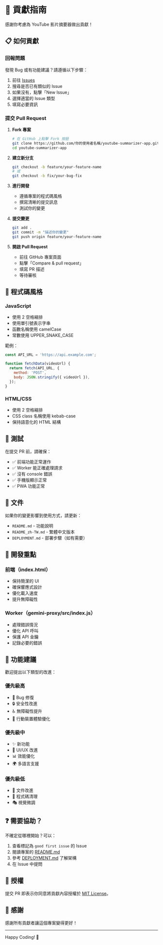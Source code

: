# 🤝 貢獻指南

感謝你考慮為 YouTube 影片摘要器做出貢獻！

## 📋 如何貢獻

### 回報問題

發現 Bug 或有功能建議？請遵循以下步驟：

1. 前往 [Issues](https://github.com/nsr2323/youtube-summarizer-app/issues)
2. 搜尋是否已有類似的 Issue
3. 如果沒有，點擊「New Issue」
4. 選擇適當的 Issue 類型
5. 填寫必要資訊

### 提交 Pull Request

1. **Fork 專案**
   ```bash
   # 在 GitHub 上點擊 Fork 按鈕
   git clone https://github.com/你的使用者名稱/youtube-summarizer-app.git
   cd youtube-summarizer-app
   ```

2. **建立新分支**
   ```bash
   git checkout -b feature/your-feature-name
   # 或
   git checkout -b fix/your-bug-fix
   ```

3. **進行開發**
   - 遵循專案的程式碼風格
   - 撰寫清晰的提交訊息
   - 測試你的變更

4. **提交變更**
   ```bash
   git add .
   git commit -m "描述你的變更"
   git push origin feature/your-feature-name
   ```

5. **開啟 Pull Request**
   - 前往 GitHub 專案頁面
   - 點擊「Compare & pull request」
   - 填寫 PR 描述
   - 等待審核

## 📝 程式碼風格

### JavaScript

- 使用 2 空格縮排
- 使用單引號表示字串
- 函數名稱使用 camelCase
- 常數使用 UPPER_SNAKE_CASE

範例：
```javascript
const API_URL = 'https://api.example.com';

function fetchData(videoUrl) {
  return fetch(API_URL, {
    method: 'POST',
    body: JSON.stringify({ videoUrl }),
  });
}
```

### HTML/CSS

- 使用 2 空格縮排
- CSS class 名稱使用 kebab-case
- 保持語意化的 HTML 結構

## 🧪 測試

在提交 PR 前，請確保：

- ✅ 前端功能正常運作
- ✅ Worker 能正確處理請求
- ✅ 沒有 console 錯誤
- ✅ 手機版顯示正常
- ✅ PWA 功能正常

## 📖 文件

如果你的變更影響到使用方式，請更新：

- `README.md` - 功能說明
- `README_zh-TW.md` - 繁體中文版本
- `DEPLOYMENT.md` - 部署步驟（如有需要）

## 🎯 開發重點

### 前端（index.html）

- 保持簡潔的 UI
- 確保響應式設計
- 優化載入速度
- 提升無障礙性

### Worker（gemini-proxy/src/index.js）

- 處理錯誤情況
- 優化 API 呼叫
- 保護 API 金鑰
- 記錄必要的錯誤

## 🌟 功能建議

歡迎提出以下類型的改進：

### 優先級高
- 🔧 Bug 修復
- 🔒 安全性改進
- ♿ 無障礙性提升
- 📱 行動裝置體驗優化

### 優先級中
- ✨ 新功能
- 🎨 UI/UX 改進
- 📊 效能優化
- 🌍 多語言支援

### 優先級低
- 📝 文件改進
- 🧹 程式碼清理
- 🎭 視覺微調

## ❓ 需要協助？

不確定從哪裡開始？可以：

1. 查看標記為 `good first issue` 的 Issue
2. 閱讀專案的 [README.md](README.md)
3. 參考 [DEPLOYMENT.md](DEPLOYMENT.md) 了解架構
4. 在 Issue 中提問

## 📜 授權

提交 PR 即表示你同意將貢獻內容授權於 [MIT License](LICENSE)。

## 🙏 感謝

感謝所有貢獻者讓這個專案變得更好！

---

Happy Coding! 🚀

